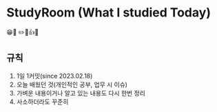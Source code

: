 # StudyRoom (What I studied Today)
😁📝 ✏️🔔👍😁

## 규칙
1. 1일 1커밋(since 2023.02.18)
2. 오늘 배웠던 것(개인적인 공부, 업무 시 이슈)
3. 가벼운 내용이거나 알고 있는 내용도 다시 한번 정리
4. 사소하더라도 꾸준히
